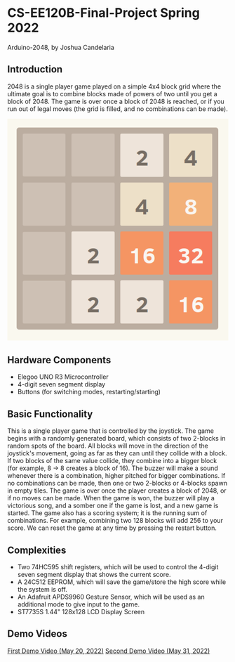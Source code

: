 # CS-EE120B-Final-Project Spring 2022

Arduino-2048, by Joshua Candelaria

## Introduction

2048 is a single player game played on a simple 4x4 block grid where the ultimate goal is to combine blocks made of powers of two until you get a block of 2048. The game is over once a block of 2048 is reached, or if you run out of legal moves (the grid is filled, and no combinations can be made).

![Example](2048_Screenshot.png)

## Hardware Components

* Elegoo UNO R3 Microcontroller
* 4-digit seven segment display
* Buttons (for switching modes, restarting/starting)

## Basic Functionality

This is a single player game that is controlled by the joystick. The game begins with a randomly generated board, which consists of two 2-blocks in random spots of the board. All blocks will move in the direction of the joystick's movement, going as far as they can until they collide with a block. If two blocks of the same value collide, they combine into a bigger block (for example, 8 -> 8 creates a block of 16). The buzzer will make a sound whenever there is a combination, higher pitched for bigger combinations. If no combinations can be made, then one or two 2-blocks or 4-blocks spawn in empty tiles. The game is over once the player creates a block of 2048, or if no moves can be made. When the game is won, the buzzer will play a victorious song, and a somber one if the game is lost, and a new game is started. The game also has a scoring system; it is the running sum of combinations. For example, combining two 128 blocks will add 256 to your score. We can reset the game at any time by pressing the restart button.

## Complexities

* Two 74HC595 shift registers, which will be used to control the 4-digit seven segment display that shows the current score.
* A 24C512 EEPROM, which will save the game/store the high score while the system is off.
* An Adafruit APDS9960 Gesture Sensor, which will be used as an additional mode to give input to the game.
* ST7735S 1.44" 128x128 LCD Display Screen

## Demo Videos

[First Demo Video (May 20, 2022)](https://youtu.be/FuY_zUGu9N4)
[Second Demo Video (May 31, 2022)](https://youtu.be/tMXM2VyQgSY)
